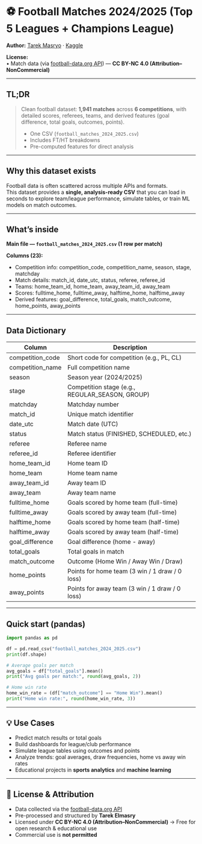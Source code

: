 # ⚽ Football Matches 2024/2025 (Top 5 Leagues + Champions League)

**Author:** [Tarek Masryo](https://github.com/tarekmasryo) · [Kaggle](https://www.kaggle.com/datasets/tarekmasryo/football-matches-20242025-top-5-leagues)  

**License:**  
• Match data (via [football-data.org API](https://www.football-data.org/)) — **CC BY-NC 4.0 (Attribution–NonCommercial)**  

---

## TL;DR

> Clean football dataset: **1,941 matches** across **6 competitions**, with detailed scores, referees, teams, and derived features (goal difference, total goals, outcomes, points).  
>  
> - One CSV (`football_matches_2024_2025.csv`)  
> - Includes FT/HT breakdowns  
> - Pre-computed features for direct analysis  

---

## Why this dataset exists
Football data is often scattered across multiple APIs and formats.  
This dataset provides a **single, analysis-ready CSV** that you can load in seconds to explore team/league performance, simulate tables, or train ML models on match outcomes.

---

## What’s inside
**Main file — `football_matches_2024_2025.csv` (1 row per match)**  

**Columns (23):**
- Competition info: competition_code, competition_name, season, stage, matchday  
- Match details: match_id, date_utc, status, referee, referee_id  
- Teams: home_team_id, home_team, away_team_id, away_team  
- Scores: fulltime_home, fulltime_away, halftime_home, halftime_away  
- Derived features: goal_difference, total_goals, match_outcome, home_points, away_points  

---

## Data Dictionary

| Column            | Description                                       |
|-------------------|---------------------------------------------------|
| competition_code  | Short code for competition (e.g., PL, CL)         |
| competition_name  | Full competition name                             |
| season            | Season year (2024/2025)                           |
| stage             | Competition stage (e.g., REGULAR_SEASON, GROUP)   |
| matchday          | Matchday number                                   |
| match_id          | Unique match identifier                           |
| date_utc          | Match date (UTC)                                  |
| status            | Match status (FINISHED, SCHEDULED, etc.)          |
| referee           | Referee name                                      |
| referee_id        | Referee identifier                                |
| home_team_id      | Home team ID                                      |
| home_team         | Home team name                                    |
| away_team_id      | Away team ID                                      |
| away_team         | Away team name                                    |
| fulltime_home     | Goals scored by home team (full-time)             |
| fulltime_away     | Goals scored by away team (full-time)             |
| halftime_home     | Goals scored by home team (half-time)             |
| halftime_away     | Goals scored by away team (half-time)             |
| goal_difference   | Goal difference (home - away)                     |
| total_goals       | Total goals in match                              |
| match_outcome     | Outcome (Home Win / Away Win / Draw)              |
| home_points       | Points for home team (3 win / 1 draw / 0 loss)    |
| away_points       | Points for away team (3 win / 1 draw / 0 loss)    |

---

## Quick start (pandas)

```python
import pandas as pd

df = pd.read_csv("football_matches_2024_2025.csv")
print(df.shape)

# Average goals per match
avg_goals = df["total_goals"].mean()
print("Avg goals per match:", round(avg_goals, 2))

# Home win rate
home_win_rate = (df["match_outcome"] == "Home Win").mean()
print("Home win rate:", round(home_win_rate, 3))
```

---

## 💡 Use Cases
- Predict match results or total goals  
- Build dashboards for league/club performance  
- Simulate league tables using outcomes and points  
- Analyze trends: goal averages, draw frequencies, home vs away win rates  
- Educational projects in **sports analytics** and **machine learning**  

---


## 📜 License & Attribution
- Data collected via the [football-data.org API](https://www.football-data.org/)  
- Pre-processed and structured by **Tarek Elmasry**  
- Licensed under **CC BY-NC 4.0 (Attribution–NonCommercial)** → Free for open research & educational use  
- Commercial use is **not permitted**  
